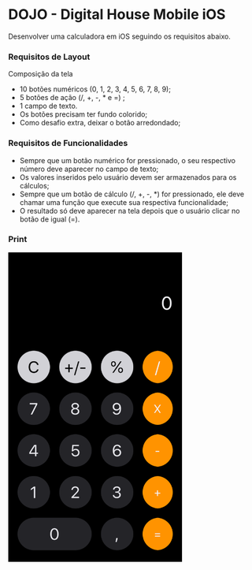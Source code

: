 # DOJO - Digital House Mobile iOS
Desenvolver uma calculadora em iOS seguindo os requisitos abaixo.

### Requisitos de ​Layout
Composição da tela
- 10 botões numéricos (0, 1, 2, 3, 4, 5, 6, 7, 8, 9);
- 5 botões de ​ação ​(/, +, -, * e =) ;
- 1 campo de texto.
- Os botões precisam ter fundo colorido;
- Como desafio extra, deixar o botão arredondado;

### Requisitos de Funcionalidades
- Sempre que um botão ​numérico for pressionado, o seu respectivo número deve aparecer no campo de texto;
- Os valores inseridos pelo usuário devem ser armazenados para os cálculos;
- Sempre que um botão de ​cálculo ​(/, +, -, *) for pressionado, ele deve chamar uma ​função​ que execute sua respectiva funcionalidade;
- O resultado só deve aparecer na tela depois que o usuário clicar no botão de igual (​=​).

### Print 
<img src="print/printCalculator.png" width="70%" height="70%">